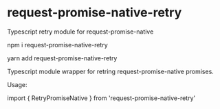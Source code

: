 # request-promise-native-retry
Typescript retry module for request-promise-native

npm i request-promise-native-retry

yarn add request-promise-native-retry

Typescript module wrapper for retring request-promise-native promises.

Usage: 

import { RetryPromiseNative } from 'request-promise-native-retry'

